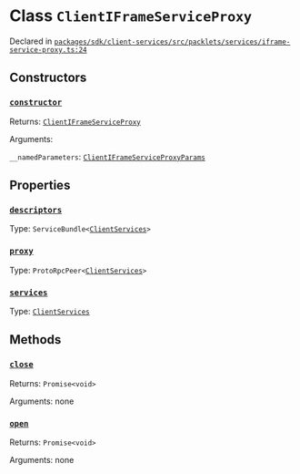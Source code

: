 # Class `ClientIFrameServiceProxy`
Declared in [`packages/sdk/client-services/src/packlets/services/iframe-service-proxy.ts:24`](https://github.com/dxos/protocols/blob/main/packages/sdk/client-services/src/packlets/services/iframe-service-proxy.ts#L24)




## Constructors
### [`constructor`](https://github.com/dxos/protocols/blob/main/packages/sdk/client-services/src/packlets/services/iframe-service-proxy.ts#L29)


Returns: [`ClientIFrameServiceProxy`](/api/@dxos/client-services/classes/ClientIFrameServiceProxy)

Arguments: 

`__namedParameters`: [`ClientIFrameServiceProxyParams`](/api/@dxos/client-services/types/ClientIFrameServiceProxyParams)

## Properties
### [`descriptors`](https://github.com/dxos/protocols/blob/main/packages/sdk/client-services/src/packlets/services/iframe-service-proxy.ts#L38)
Type: `ServiceBundle<`[`ClientServices`](/api/@dxos/client-services/types/ClientServices)`>`
### [`proxy`](https://github.com/dxos/protocols/blob/main/packages/sdk/client-services/src/packlets/services/iframe-service-proxy.ts#L34)
Type: `ProtoRpcPeer<`[`ClientServices`](/api/@dxos/client-services/types/ClientServices)`>`
### [`services`](https://github.com/dxos/protocols/blob/main/packages/sdk/client-services/src/packlets/services/iframe-service-proxy.ts#L42)
Type: [`ClientServices`](/api/@dxos/client-services/types/ClientServices)

## Methods
### [`close`](https://github.com/dxos/protocols/blob/main/packages/sdk/client-services/src/packlets/services/iframe-service-proxy.ts#L53)


Returns: `Promise<void>`

Arguments: none
### [`open`](https://github.com/dxos/protocols/blob/main/packages/sdk/client-services/src/packlets/services/iframe-service-proxy.ts#L46)


Returns: `Promise<void>`

Arguments: none